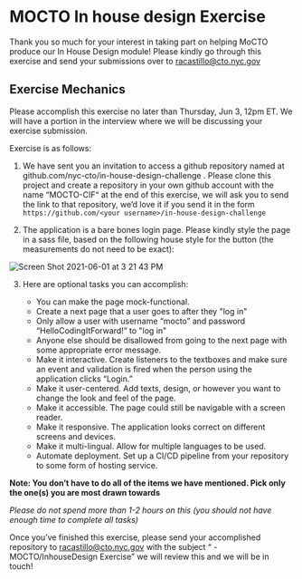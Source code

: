 # MOCTO In house design Exercise

Thank you so much for your interest in taking part on helping MoCTO produce our In House Design module! Please kindly go through this exercise and send your submissions over to racastillo@cto.nyc.gov

## Exercise Mechanics
Please accomplish this exercise no later than Thursday, Jun 3, 12pm ET. We will have a portion in the interview where we will be discussing your exercise submission.

Exercise is as follows:

1. We have sent you an invitation to access a github repository named at github.com/nyc-cto/in-house-design-challenge . Please clone this project and create a repository in your own github account with the name “MOCTO-CIF“ at the end of this exercise, we will ask you to send the link to that repository, we’d love it if you send it in the form `https://github.com/<your username>/in-house-design-challenge`


2. The application is a bare bones login page. Please kindly style the page in a sass file, based on the following house style for the button (the measurements do not need to be exact):

![Screen Shot 2021-06-01 at 3 21 43 PM](https://user-images.githubusercontent.com/60367956/120379327-96ebb700-c2ed-11eb-9bf4-91d7d786f4f8.png)

   

3. Here are optional tasks you can accomplish:
   
    * You can make the page mock-functional. 
    * Create a next page that a user goes to after they "log in"
    * Only allow a user with username “mocto” and password “HelloCodingItForward!” to "log in"
    * Anyone else should be disallowed from going to the next page with some appropriate error message. 
    * Make it interactive. Create listeners to the textboxes and make sure an event and validation is fired when the person using the application clicks “Login.”
    * Make it user-centered. Add texts, design, or however you want to change the look and feel of the page.
    * Make it accessible. The page could still be navigable with a screen reader.
    * Make it responsive. The application looks correct on different screens and devices.
    * Make it multi-lingual. Allow for multiple languages to be used.
    * Automate deployment. Set up a CI/CD pipeline from your repository to some form of hosting service.

**Note: You don’t have to do all of the items we have mentioned. Pick only the one(s) you are most drawn towards** 

*Please do not spend more than 1-2 hours on this (you should not have enough time to complete all tasks)*

Once you’ve finished this exercise, please send your accomplished repository to racastillo@cto.nyc.gov with the subject “<Name> - MOCTO/InhouseDesign Exercise” we will review this and we will be in touch!

